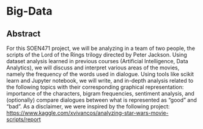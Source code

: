 # Big-Data

## Abstract

For this SOEN471 project, we will be analyzing in a team of two people, the scripts of the Lord of the Rings trilogy directed by Peter Jackson. Using dataset analysis learned in previous courses (Artificial Intelligence, Data Analytics), we will discuss and interpret various areas of the movies, namely the frequency of the words used in dialogue. Using tools like scikit learn and Jupyter notebook, we will write, and in-depth analysis related to the following topics with their corresponding graphical representation: importance of the characters, bigram frequencies, sentiment analysis, and (optionally) compare dialogues between what is represented as “good” and “bad”.
As a disclaimer, we were inspired by the following project: https://www.kaggle.com/xvivancos/analyzing-star-wars-movie-scripts/report

